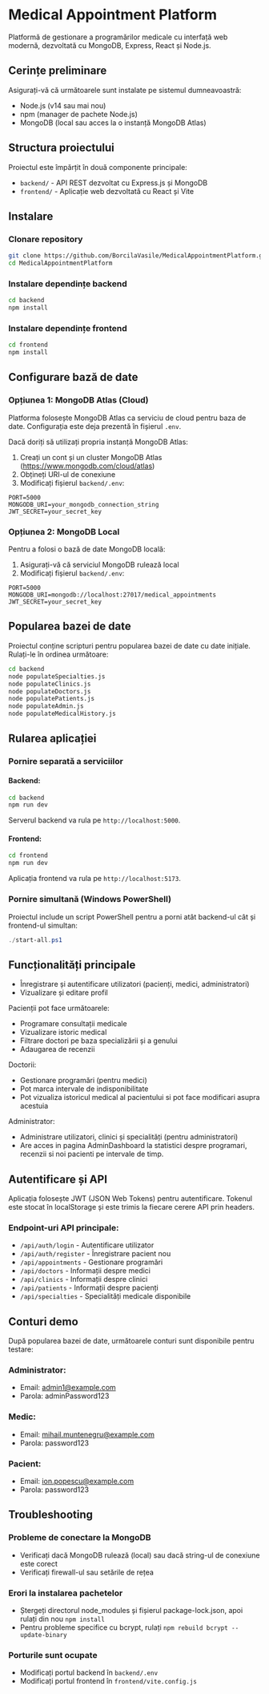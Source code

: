 # Medical Appointment Platform

Platformă de gestionare a programărilor medicale cu interfață web modernă, dezvoltată cu MongoDB, Express, React și Node.js.

## Cerințe preliminare

Asigurați-vă că următoarele sunt instalate pe sistemul dumneavoastră:

- Node.js (v14 sau mai nou)
- npm (manager de pachete Node.js)
- MongoDB (local sau acces la o instanță MongoDB Atlas)

## Structura proiectului

Proiectul este împărțit în două componente principale:

- `backend/` - API REST dezvoltat cu Express.js și MongoDB
- `frontend/` - Aplicație web dezvoltată cu React și Vite

## Instalare

### Clonare repository

```bash
git clone https://github.com/BorcilaVasile/MedicalAppointmentPlatform.git
cd MedicalAppointmentPlatform
```

### Instalare dependințe backend

```bash
cd backend
npm install
```

### Instalare dependințe frontend

```bash
cd frontend
npm install
```

## Configurare bază de date

### Opțiunea 1: MongoDB Atlas (Cloud)

Platforma folosește MongoDB Atlas ca serviciu de cloud pentru baza de date. Configurația este deja prezentă în fișierul `.env`. 

Dacă doriți să utilizați propria instanță MongoDB Atlas:

1. Creați un cont și un cluster MongoDB Atlas (https://www.mongodb.com/cloud/atlas)
2. Obțineți URI-ul de conexiune
3. Modificați fișierul `backend/.env`:

```
PORT=5000
MONGODB_URI=your_mongodb_connection_string
JWT_SECRET=your_secret_key
```

### Opțiunea 2: MongoDB Local

Pentru a folosi o bază de date MongoDB locală:

1. Asigurați-vă că serviciul MongoDB rulează local
2. Modificați fișierul `backend/.env`:

```
PORT=5000
MONGODB_URI=mongodb://localhost:27017/medical_appointments
JWT_SECRET=your_secret_key
```

## Popularea bazei de date

Proiectul conține scripturi pentru popularea bazei de date cu date inițiale. Rulați-le în ordinea următoare:

```bash
cd backend
node populateSpecialties.js
node populateClinics.js
node populateDoctors.js
node populatePatients.js
node populateAdmin.js
node populateMedicalHistory.js
```

## Rularea aplicației

### Pornire separată a serviciilor

#### Backend:

```bash
cd backend
npm run dev
```

Serverul backend va rula pe `http://localhost:5000`.

#### Frontend:

```bash
cd frontend
npm run dev
```

Aplicația frontend va rula pe `http://localhost:5173`.

### Pornire simultană (Windows PowerShell)

Proiectul include un script PowerShell pentru a porni atât backend-ul cât și frontend-ul simultan:

```powershell
./start-all.ps1
```

## Funcționalități principale

- Înregistrare și autentificare utilizatori (pacienți, medici, administratori)
- Vizualizare și editare profil

Pacienții pot face următoarele:
- Programare consultații medicale
- Vizualizare istoric medical
- Filtrare doctori pe baza specializării și a genului 
- Adaugarea de recenzii

Doctorii: 
- Gestionare programări (pentru medici)
- Pot marca intervale de indisponibilitate
- Pot vizualiza istoricul medical al pacientului si pot face modificari asupra acestuia

Administrator:
- Administrare utilizatori, clinici și specialități (pentru administratori)
- Are acces in pagina AdminDashboard la statistici despre programari, recenzii si noi pacienti pe intervale de timp. 

## Autentificare și API

Aplicația folosește JWT (JSON Web Tokens) pentru autentificare. Tokenul este stocat în localStorage și este trimis la fiecare cerere API prin headers.

### Endpoint-uri API principale:

- `/api/auth/login` - Autentificare utilizator
- `/api/auth/register` - Înregistrare pacient nou
- `/api/appointments` - Gestionare programări
- `/api/doctors` - Informații despre medici
- `/api/clinics` - Informații despre clinici
- `/api/patients` - Informații despre pacienți
- `/api/specialties` - Specialități medicale disponibile

## Conturi demo

După popularea bazei de date, următoarele conturi sunt disponibile pentru testare:

### Administrator:
- Email: admin1@example.com
- Parola: adminPassword123

### Medic:
- Email: mihail.muntenegru@example.com
- Parola: password123

### Pacient:
- Email: ion.popescu@example.com
- Parola: password123

## Troubleshooting

### Probleme de conectare la MongoDB
- Verificați dacă MongoDB rulează (local) sau dacă string-ul de conexiune este corect
- Verificați firewall-ul sau setările de rețea

### Erori la instalarea pachetelor
- Ștergeți directorul node_modules și fișierul package-lock.json, apoi rulați din nou `npm install`
- Pentru probleme specifice cu bcrypt, rulați `npm rebuild bcrypt --update-binary`

### Porturile sunt ocupate
- Modificați portul backend în `backend/.env`
- Modificați portul frontend în `frontend/vite.config.js`